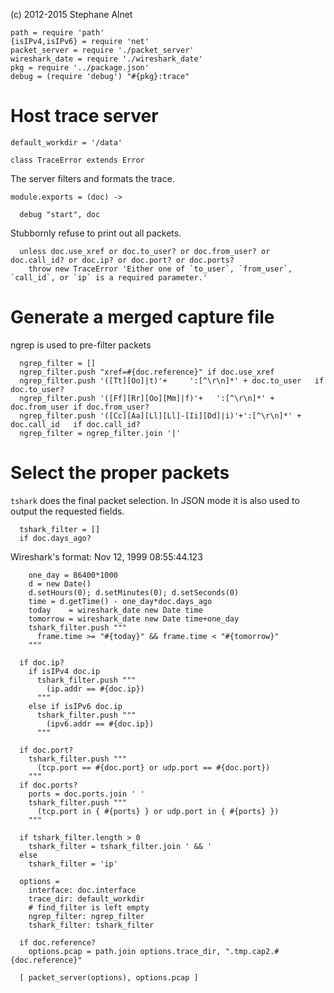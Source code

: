 (c) 2012-2015 Stephane Alnet

    path = require 'path'
    {isIPv4,isIPv6} = require 'net'
    packet_server = require './packet_server'
    wireshark_date = require './wireshark_date'
    pkg = require '../package.json'
    debug = (require 'debug') "#{pkg}:trace"

# Host trace server

    default_workdir = '/data'

    class TraceError extends Error

The server filters and formats the trace.

    module.exports = (doc) ->

      debug "start", doc

Stubbornly refuse to print out all packets.

      unless doc.use_xref or doc.to_user? or doc.from_user? or doc.call_id? or doc.ip? or doc.port? or doc.ports?
        throw new TraceError 'Either one of `to_user`, `from_user`, `call_id`, or `ip` is a required parameter.'

# Generate a merged capture file

ngrep is used to pre-filter packets

      ngrep_filter = []
      ngrep_filter.push "xref=#{doc.reference}" if doc.use_xref
      ngrep_filter.push '([Tt][Oo]|t)'+     ':[^\r\n]*' + doc.to_user   if doc.to_user?
      ngrep_filter.push '([Ff][Rr][Oo][Mm]|f)'+   ':[^\r\n]*' + doc.from_user if doc.from_user?
      ngrep_filter.push '([Cc][Aa][Ll][Ll]-[Ii][Dd]|i)'+':[^\r\n]*' + doc.call_id   if doc.call_id?
      ngrep_filter = ngrep_filter.join '|'

# Select the proper packets
`tshark` does the final packet selection.
In JSON mode it is also used to output the requested fields.

      tshark_filter = []
      if doc.days_ago?

Wireshark's format: Nov 12, 1999 08:55:44.123

        one_day = 86400*1000
        d = new Date()
        d.setHours(0); d.setMinutes(0); d.setSeconds(0)
        time = d.getTime() - one_day*doc.days_ago
        today    = wireshark_date new Date time
        tomorrow = wireshark_date new Date time+one_day
        tshark_filter.push """
          frame.time >= "#{today}" && frame.time < "#{tomorrow}"
        """

      if doc.ip?
        if isIPv4 doc.ip
          tshark_filter.push """
            (ip.addr == #{doc.ip})
          """
        else if isIPv6 doc.ip
          tshark_filter.push """
            (ipv6.addr == #{doc.ip})
          """

      if doc.port?
        tshark_filter.push """
          (tcp.port == #{doc.port} or udp.port == #{doc.port})
        """
      if doc.ports?
        ports = doc.ports.join ' '
        tshark_filter.push """
          (tcp.port in { #{ports} } or udp.port in { #{ports} })
        """

      if tshark_filter.length > 0
        tshark_filter = tshark_filter.join ' && '
      else
        tshark_filter = 'ip'

      options =
        interface: doc.interface
        trace_dir: default_workdir
        # find_filter is left empty
        ngrep_filter: ngrep_filter
        tshark_filter: tshark_filter

      if doc.reference?
        options.pcap = path.join options.trace_dir, ".tmp.cap2.#{doc.reference}"

      [ packet_server(options), options.pcap ]
